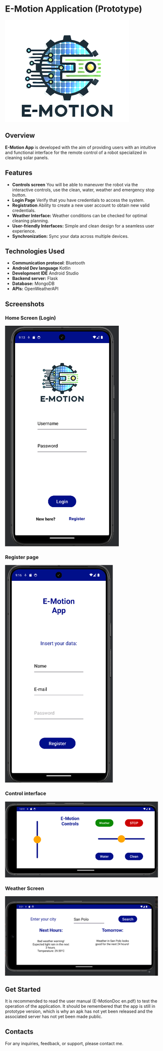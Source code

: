 # E-Motion Application (Prototype)

![E-MotionAppLogo](images/logo.png)

## Overview

**E-Motion App** is developed with the aim of providing users with an intuitive and functional interface for the remote control of a robot specialized in cleaning solar panels.

## Features

- **Controls screen** You will be able to maneuver the robot via the interactive controls, use the clean, water, weather and emergency stop button.
- **Login Page** Verify that you have credentials to access the system.
- **Registration** Ability to create a new user account to obtain new valid credentials.
- **Weather Interface:** Weather conditions can be checked for optimal cleaning planning.
- **User-friendly Interfaces:** Simple and clean design for a seamless user experience.
- **Synchronization:** Sync your data across multiple devices.

## Technologies Used

- **Communication protocol**: Bluetooth
- **Android Dev language** Kotlin
- **Development IDE** Android Studio
- **Backend server:** Flask
- **Database:** MongoDB
- **APIs:** OpenWeatherAPI

## Screenshots

### Home Screen (Login)

![Home Screen](images/loginPage.png)

### Register page

![reg](images/registerPage.png)

### Control interface

![control](images/controlsPage.png)

### Weather Screen

![weather](images/meteoSanPoloEx.png)

## Get Started

It is recommended to read the user manual (E-MotionDoc en.pdf) to test the operation of the application. 
It should be remembered that the app is still in prototype version, which is why an apk has not yet been released and the associated server has not yet been made public.

## Contacts

For any inquiries, feedback, or support, please contact me.
